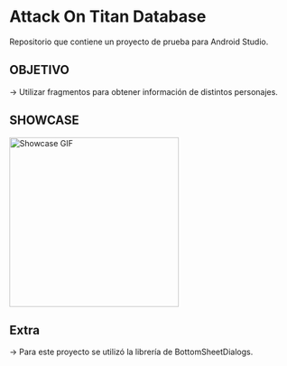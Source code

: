 # Attack On Titan Database
Repositorio que contiene un proyecto de prueba para Android Studio.

## OBJETIVO
-> Utilizar fragmentos para obtener información de distintos personajes.

## SHOWCASE
<img alt="Showcase GIF" width="300" src="https://user-images.githubusercontent.com/99059140/187207459-b88483d1-dc10-49be-bc3f-9d8585706d32.gif"/>

## Extra
-> Para este proyecto se utilizó la librería de BottomSheetDialogs.
